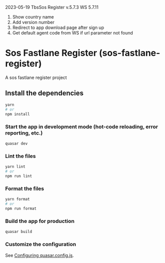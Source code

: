 2023-05-19 TbsSos Register v.5.7.3
WS 5.7.11

1. Show country name
2. Add version number
3. Redirect to app download page after sign up
4. Get default agent code from WS if url parameter not found

# Sos Fastlane Register (sos-fastlane-register)

A sos fastlane register project

## Install the dependencies

```bash
yarn
# or
npm install
```

### Start the app in development mode (hot-code reloading, error reporting, etc.)

```bash
quasar dev
```

### Lint the files

```bash
yarn lint
# or
npm run lint
```

### Format the files

```bash
yarn format
# or
npm run format
```

### Build the app for production

```bash
quasar build
```

### Customize the configuration

See [Configuring quasar.config.js](https://v2.quasar.dev/quasar-cli-vite/quasar-config-js).
